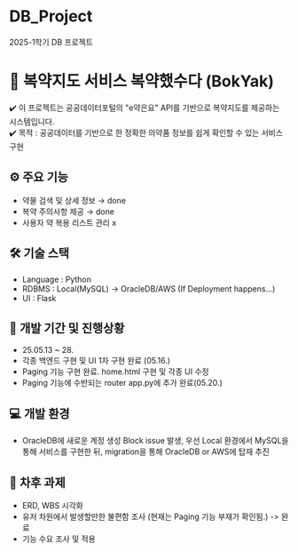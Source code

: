 # DB_Project
2025-1학기 DB 프로젝트

# 💊 복약지도 서비스 복약했수다 (BokYak)
✔️ 이 프로젝트는 공공데이터포털의 "e약은요" API를 기반으로 복약지도를 제공하는 시스템입니다.  
✔️ 목적 : 공공데이터를 기반으로 한 정확한 의약품 정보를 쉽게 확인할 수 있는 서비스 구현

## ⚙️ 주요 기능
- 약물 검색 및 상세 정보 → done
- 복약 주의사항 제공 → done
- 사용자 약 복용 리스트 관리 x

## 🛠️ 기술 스택
- Language : Python  
- RDBMS : Local(MySQL) → OracleDB/AWS (If Deployment happens...)
- UI : Flask  

## 📆 개발 기간 및 진행상황
- 25.05.13 ~ 28.
- 각종 백엔드 구현 및 UI 1차 구현 완료 (05.16.)
- Paging 기능 구현 완료. home.html 구현 및 각종 UI 수정
- Paging 기능에 수반되는 router app.py에 추가 완료(05.20.)

## 💻 개발 환경
- OracleDB에 새로운 계정 생성 Block issue 발생, 우선 Local 환경에서 MySQL을 통해 서비스를 구현한 뒤, migration을 통해 OracleDB or AWS에 탑재 추진

## 📝 차후 과제
- ERD, WBS 시각화
- 유저 차원에서 발생할만한 불편함 조사 (현재는 Paging 기능 부재가 확인됨.) -> 완료
- 기능 수요 조사 및 적용




